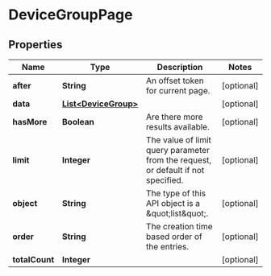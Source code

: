 
# DeviceGroupPage

## Properties
Name | Type | Description | Notes
------------ | ------------- | ------------- | -------------
**after** | **String** | An offset token for current page. |  [optional]
**data** | [**List&lt;DeviceGroup&gt;**](DeviceGroup.md) |  |  [optional]
**hasMore** | **Boolean** | Are there more results available. |  [optional]
**limit** | **Integer** | The value of limit query parameter from the request, or default if not specified. |  [optional]
**object** | **String** | The type of this API object is a \&quot;list\&quot;. |  [optional]
**order** | **String** | The creation time based order of the entries. |  [optional]
**totalCount** | **Integer** |  |  [optional]



